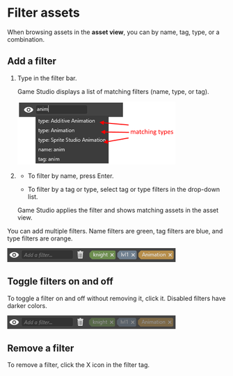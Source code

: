 # Filter assets

When browsing assets in the **asset view**, you can by name, tag, type, or a combination.

## Add a filter

1. Type in the filter bar.

    Game Studio displays a list of matching filters (name, type, or tag).

    ![add-filter.png](media/add-filter.png)

2. * To filter by name, press Enter.

    * To filter by a tag or type, select tag or type filters in the drop-down list.

    Game Studio applies the filter and shows matching assets in the asset view. 
    
You can add multiple filters. Name filters are green, tag filters are blue, and type filters are orange.

![filter-tags](media/filter-tags.png)
    
## Toggle filters on and off

To toggle a filter on and off without removing it, click it. Disabled filters have darker colors.

![filter-tags](media/disabled-filter-tags.png)

## Remove a filter

To remove a filter, click the X icon in the filter tag.

